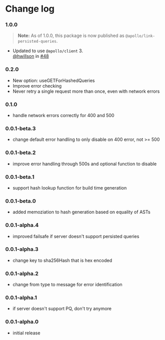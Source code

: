 # Change log

### 1.0.0

> **Note:** As of 1.0.0, this package is now published as `@apollo/link-persisted-queries`.

- Updated to use `@apollo/client` 3.  <br/>
  [@hwillson](https://github.com/hwillson) in [#48](https://github.com/apollographql/apollo-link-persisted-queries/pull/48)

### 0.2.0
- New option: useGETForHashedQueries
- Improve error checking
- Never retry a single request more than once, even with network errors

### 0.1.0
- handle network errors correctly for 400 and 500

### 0.0.1-beta.3
- change default error handling to only disable on 400 error, not >= 500

### 0.0.1-beta.2
- improve error handling through 500s and optional function to disable

### 0.0.1-beta.1
- support hash lookup function for build time generation

### 0.0.1-beta.0
- added memoziation to hash generation based on equality of ASTs

### 0.0.1-alpha.4
- improved failsafe if server doesn't support persisted queries

### 0.0.1-alpha.3
- change key to sha256Hash that is hex encoded

### 0.0.1-alpha.2
- change from type to message for error identification

### 0.0.1-alpha.1
- if server doesn't support PQ, don't try anymore

### 0.0.1-alpha.0
- initial release
